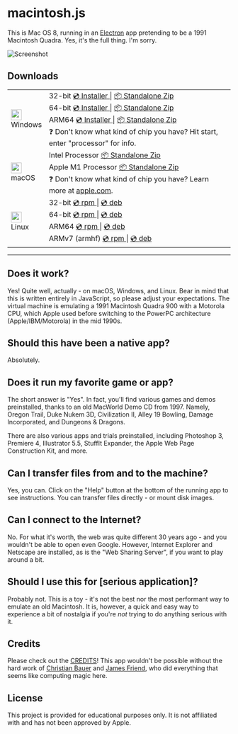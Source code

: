 # macintosh.js

This is Mac OS 8, running in an [Electron](https://electronjs.org/) app pretending to be a 1991 Macintosh Quadra. Yes, it's the full thing. I'm sorry.

![Screenshot](https://user-images.githubusercontent.com/1426799/88612692-a1d81a00-d040-11ea-85c9-c64142c503d5.jpg)

## Downloads

<table class="is-fullwidth">
</thead>
<tbody>
</tbody>
  <tr>
    <td>
      <img src="./.github/images/windows.png" width="24"><br />
      Windows
    </td>
    <td>
      <span>32-bit</span>
      <a href="https://github.com/felixrieseberg/macintosh.js/releases/download/v1.1.0/macintoshjs-1.1.0-setup-ia32.exe">
        💿 Installer
      </a> |
      <a href="https://github.com/felixrieseberg/macintosh.js/releases/download/v1.1.0/macintosh.js-win32-ia32-1.1.0.zip">
        📦 Standalone Zip
      </a>
      <br />
      <span>64-bit</span>
      <a href="https://github.com/felixrieseberg/macintosh.js/releases/download/v1.1.0/macintoshjs-1.1.0-setup-x64.exe">
        💿 Installer
      </a> |
      <a href="https://github.com/felixrieseberg/macintosh.js/releases/download/v1.1.0/macintosh.js-win32-ia32-1.1.0.zip">
        📦 Standalone Zip
      </a><br />
      <span>ARM64</span>
      <a href="https://github.com/felixrieseberg/macintosh.js/releases/download/v1.1.0/macintoshjs-1.1.0-setup-arm64.exe">
        💿 Installer
      </a> |
      <a href="https://github.com/felixrieseberg/macintosh.js/releases/download/v1.1.0/macintosh.js-win32-ia32-1.1.0.zip">
        📦 Standalone Zip
      </a><br />
      <span>
        ❓ Don't know what kind of chip you have? Hit start, enter "processor" for info.
      </span>
    </td>
  </tr>
  <tr>
    <td>
      <img src="./.github/images/macos.png" width="24"><br />
      macOS
    </td>
    <td>
      <span>Intel Processor</span>
      <a href="https://github.com/felixrieseberg/macintosh.js/releases/download/v1.1.0/macintosh.js-darwin-x64-1.1.0.zip">
        📦 Standalone Zip
      </a><br />
      <span>Apple M1 Processor</span>
      <a href="https://github.com/felixrieseberg/macintosh.js/releases/download/v1.1.0/macintosh.js-darwin-arm64-1.1.0.zip">
        📦 Standalone Zip
      </a><br />
      <span>
        ❓ Don't know what kind of chip you have? Learn more at <a href="https://support.apple.com/en-us/HT211814">apple.com</a>.
      </span>
    </td>
  </tr>
  <tr>
    <td>
      <img src="./.github/images/linux.png" width="24"><br />
      Linux
    </td>
    <td>
      <span>32-bit</span>
      <a href="https://github.com/felixrieseberg/macintosh.js/releases/download/v1.1.0/macintosh.js-1.1.0-1.i386.rpm">
        💿 rpm
      </a> |
      <a href="https://github.com/felixrieseberg/macintosh.js/releases/download/v1.1.0/macintosh.js_1.1.0_i386.deb">
        💿 deb
      </a><br />
      <span>64-bit</span>
      <a href="https://github.com/felixrieseberg/macintosh.js/releases/download/v1.1.0/macintosh.js-1.1.0-1.x86_64.rpm">
        💿 rpm
      </a> |
      <a href="https://github.com/felixrieseberg/macintosh.js/releases/download/v1.1.0/macintosh.js_1.1.0_amd64.deb">
        💿 deb
      </a><br />
      <span>ARM64</span>
      <a href="https://github.com/felixrieseberg/macintosh.js/releases/download/v1.1.0/macintosh.js-1.1.0-1.arm64.rpm">
        💿 rpm
      </a> |
      <a href="https://github.com/felixrieseberg/macintosh.js/releases/download/v1.1.0/macintosh.js_1.1.0_arm64.deb">
        💿 deb
      </a><br />
      <span>ARMv7 (armhf)</span>
      <a href="https://github.com/felixrieseberg/macintosh.js/releases/download/v1.1.0/macintosh.js-1.1.0-1.arm64.rpm">
        💿 rpm
      </a> |
      <a href="https://github.com/felixrieseberg/macintosh.js/releases/download/v1.1.0/macintosh.js_1.1.0_armhf.deb">
        💿 deb
      </a>
    </td>
  </tr>
</table>

<hr />

## Does it work?
Yes! Quite well, actually - on macOS, Windows, and Linux. Bear in mind that this is written entirely in JavaScript, so please adjust your expectations. The virtual machine is emulating a 1991 Macintosh Quadra 900 with a Motorola CPU, which Apple used before switching to the PowerPC architecture (Apple/IBM/Motorola) in the mid 1990s.

## Should this have been a native app?
Absolutely.

## Does it run my favorite game or app?
The short answer is "Yes". In fact, you'll find various games and demos preinstalled, thanks to an old MacWorld Demo CD from 1997. Namely, Oregon Trail, Duke Nukem 3D, Civilization II, Alley 19 Bowling, Damage Incorporated, and Dungeons & Dragons.

There are also various apps and trials preinstalled, including Photoshop 3, Premiere 4, Illustrator 5.5, StuffIt Expander, the Apple Web Page Construction Kit, and more.

## Can I transfer files from and to the machine?

Yes, you can. Click on the "Help" button at the bottom of the running app to see instructions. You can transfer files directly - or mount disk images.

## Can I connect to the Internet?

No. For what it's worth, the web was quite different 30 years ago - and you wouldn't be able to open even Google. However, Internet Explorer and Netscape are installed, as is the "Web Sharing Server", if you want to play around a bit.

## Should I use this for [serious application]?

Probably not. This is a toy - it's not the best nor the most performant way to emulate an old Macintosh. It is, however, a quick and easy way to experience a bit of nostalgia if you're _not_ trying to do anything serious with it.

## Credits

Please check out the [CREDITS](CREDITS.md)! This app wouldn't be possible without the hard work of [Christian Bauer](https://www.cebix.net/) and [James Friend](https://jamesfriend.com.au/), who did everything that seems like computing magic here.

## License

This project is provided for educational purposes only. It is not affiliated with and has
not been approved by Apple.
